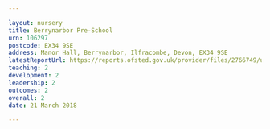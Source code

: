 ```yaml
---

layout: nursery
title: Berrynarbor Pre-School
urn: 106297
postcode: EX34 9SE
address: Manor Hall, Berrynarbor, Ilfracombe, Devon, EX34 9SE
latestReportUrl: https://reports.ofsted.gov.uk/provider/files/2766749/urn/106297.pdf
teaching: 2
development: 2
leadership: 2
outcomes: 2
overall: 2
date: 21 March 2018

---
```

